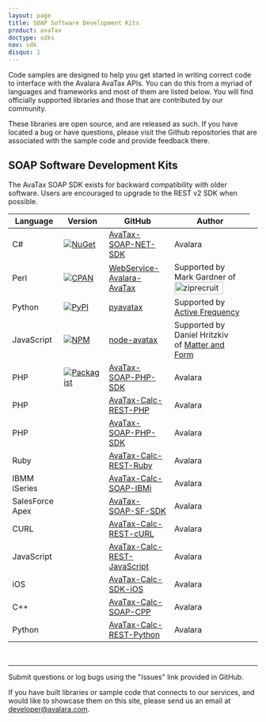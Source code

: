 ```yaml
---
layout: page
title: SOAP Software Development Kits
product: avaTax
doctype: sdks
nav: sdk
disqus: 1
---
```


Code samples are designed to help you get started in writing correct code to interface with the Avalara AvaTax APIs. You can do this from a myriad of languages and frameworks and most of them are listed below. You will find officially supported libraries and those that are contributed by our community.

These libraries are open source, and are released as such. If you have located a bug or have questions, please visit the Github repositories that are associated with the sample code and provide feedback there.

<h2>SOAP Software Development Kits</h2>

The AvaTax SOAP SDK exists for backward compatibility with older software.  Users are encouraged to upgrade to the REST v2 SDK when possible.

<table class="styled-table">
	<thead>
        <tr>
            <th>Language</th>
            <th>Version</th>
            <th>GitHub</th>
            <th>Author</th>
            <!-- removing until we have resources associated
            <th>Resources</th> -->
		</tr>
	</thead>
	<tbody>
    <tr>
        <td>C#</td>
        <td><a href="https://www.nuget.org/packages/Avalara.AvaTax.SoapClient/"><img src="https://img.shields.io/nuget/v/Avalara.AvaTax.SoapClient.svg?style=plastic" title="NuGet" alt="NuGet"/></a></td>
        <td><a href="https://github.com/avadev/AvaTax-SOAP-NET-SDK">AvaTax-SOAP-NET-SDK</a></td>
        <td>Avalara</td>
        <td></td>
    </tr>
    <tr>
        <td>Perl</td>
        <td><a href="https://metacpan.org/release/WebService-Avalara-AvaTax"><img src="https://img.shields.io/cpan/v/WebService-Avalara-AvaTax.svg?style=plastic" title="CPAN" alt="CPAN"/></a></td>
        <td><a href="https://github.com/mjgardner/WebService-Avalara-AvaTax">WebService-Avalara-AvaTax</a></td>
        <td>Supported by Mark Gardner of <a href="http://www.ziprecruiter.com"><img src="/public/images/blog/ziprecruiter_logo.png" alt="ziprecruiter.com" width="98" height="25" /></a></td>
        <td></td>
    </tr>
    <tr>
        <td>Python</td>
        <td><a href="https://pypi.python.org/pypi/PyAvaTax/1.3.8"><img src="https://img.shields.io/pypi/v/PyAvaTax.svg?style=plastic" title="PyPI" alt="PyPI"/></a></td>
        <td><a href="https://github.com/activefrequency/pyavatax/">pyavatax</a></td>
        <td>Supported by <a href="http://www.activefrequency.com/">Active Frequency</a></td>
        <td></td>
    </tr>
    <tr>
        <td>JavaScript</td>
        <td><a href="https://www.npmjs.com/package/avatax"><img src="https://img.shields.io/npm/v/npm.svg?style=plastic" title="NPM" alt="NPM"/></a></td>
        <td><a href="https://github.com/Matter-and-Form/node-avatax">node-avatax</a></td>
        <td>Supported by Daniel Hritzkiv of <a href="https://matterandform.net/">Matter and Form</a></td>
        <td></td>
    </tr>
    <tr>
        <td>PHP</td>
        <td><a href="https://packagist.org/packages/avalara/avatax"><img src="https://img.shields.io/packagist/v/avalara/avatax.svg?style=plastic" title="Packagist" alt="Packagist"/></a></td>
        <td><a href="https://github.com/avadev/AvaTax-SOAP-PHP-SDK">AvaTax-SOAP-PHP-SDK</a></td>
        <td>Avalara</td>
        <td></td>
    </tr>
    <tr>
        <td>PHP</td>
        <td></td>
        <td><a href="https://github.com/avadev/AvaTax-Calc-REST-PHP">AvaTax-Calc-REST-PHP</a></td>
        <td>Avalara</td>
    </tr>
    <tr>
        <td>PHP</td>
        <td></td>
        <td><a href="https://github.com/avadev/AvaTax-SOAP-PHP-SDK">AvaTax-SOAP-PHP-SDK</a></td>
        <td>Avalara</td>
    </tr>
    <tr>
        <td>Ruby</td>
        <td></td>
        <td><a href="https://github.com/avadev/AvaTax-Calc-REST-Ruby">AvaTax-Calc-REST-Ruby</a></td>
        <td>Avalara</td>
    </tr>
    <tr>
        <td>IBMM iSeries</td>
        <td></td>
        <td><a href="https://github.com/avadev/AvaTax-Calc-SOAP-IBMi">AvaTax-Calc-SOAP-IBMi</a></td>
        <td>Avalara</td>
    </tr>
    <tr>
        <td>SalesForce Apex</td>
        <td></td>
        <td><a href="https://github.com/avadev/AvaTax-SOAP-SF-SDK">AvaTax-SOAP-SF-SDK</a></td>
        <td>Avalara</td>
    </tr>
    <tr>
        <td>CURL</td>
        <td></td>
        <td><a href="https://github.com/avadev/AvaTax-Calc-REST-cURL">AvaTax-Calc-REST-cURL</a></td>
        <td>Avalara</td>
    </tr>
    <tr>
        <td>JavaScript</td>
        <td></td>
        <td><a href="https://github.com/avadev/AvaTax-Calc-REST-JavaScript">AvaTax-Calc-REST-JavaScript</a></td>
        <td>Avalara</td>
    </tr>
    <tr>
        <td>iOS</td>
        <td></td>
        <td><a href="https://github.com/avadev/AvaTax-Calc-SDK-iOS">AvaTax-Calc-SDK-iOS</a></td>
        <td>Avalara</td>
    </tr>
    <tr>
        <td>C++</td>
        <td></td>
        <td><a href="https://github.com/avadev/AvaTax-Calc-SOAP-CPP">AvaTax-Calc-SOAP-CPP</a></td>
        <td>Avalara</td>
    </tr>
    <tr>
        <td>Python</td>
        <td></td>
        <td><a href="https://github.com/avadev/AvaTax-Calc-REST-Python">AvaTax-Calc-REST-Python</a></td>
        <td>Avalara</td>
    </tr>
  </tbody>
</table>

<br />

<hr />

Submit questions or log bugs using the "Issues" link provided in GitHub.

If you have built libraries or sample code that connects to our services, and would like to showcase them on this site, please send us an email at <a href="mailto:developer@avalara.com">developer@avalara.com.</a>

